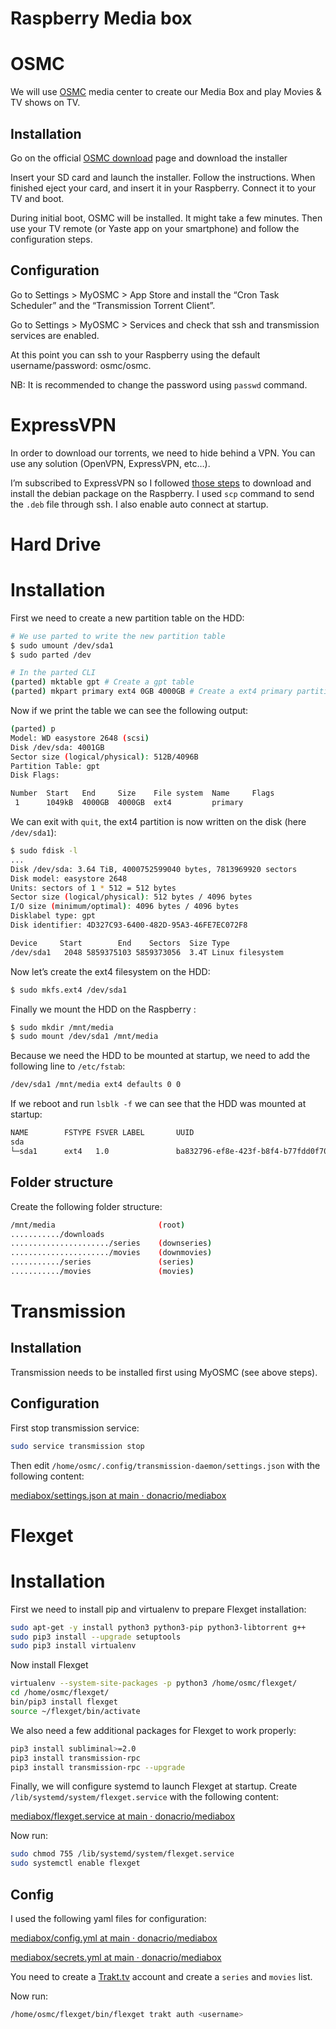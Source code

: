 # Raspberry Media box

# OSMC

We will use [OSMC](https://osmc.tv/) media center to create our Media Box and play Movies & TV shows on TV.

## Installation

Go on the official [OSMC download](https://osmc.tv/download/) page and download the installer

Insert your SD card and launch the installer. Follow the instructions. When finished eject your card, and insert it in your Raspberry. Connect it to your TV and boot.

During initial boot, OSMC will be installed. It might take a few minutes. Then use your TV remote (or Yaste app on your smartphone) and follow the configuration steps.

## Configuration

Go to Settings > MyOSMC > App Store and install the “Cron Task Scheduler” and the “Transmission Torrent Client”.

Go to Settings > MyOSMC > Services and check that ssh and transmission services are enabled.

At this point you can ssh to your Raspberry using the default username/password: osmc/osmc.

NB: It is recommended to change the password using `passwd` command.

# ExpressVPN

In order to download our torrents, we need to hide behind a VPN. You can use any solution (OpenVPN, ExpressVPN, etc…).

I’m subscribed to ExpressVPN so I followed [those steps](https://www.expressvpn.com/fr/support/vpn-setup/app-for-linux/#command-line) to download and install the debian package on the Raspberry. I used `scp` command to send the `.deb` file through ssh. I also enable auto connect at startup.

# Hard Drive

# Installation

First we need to create a new partition table on the HDD:

```bash
# We use parted to write the new partition table
$ sudo umount /dev/sda1
$ sudo parted /dev

# In the parted CLI
(parted) mktable gpt # Create a gpt table
(parted) mkpart primary ext4 0GB 4000GB # Create a ext4 primary partition of 4TB
```

Now if we print the table we can see the following output:

```bash
(parted) p
Model: WD easystore 2648 (scsi)
Disk /dev/sda: 4001GB
Sector size (logical/physical): 512B/4096B
Partition Table: gpt
Disk Flags:

Number  Start   End     Size    File system  Name     Flags
 1      1049kB  4000GB  4000GB  ext4         primary
```

We can exit with `quit`, the ext4 partition is now written on the disk (here `/dev/sda1`):

```bash
$ sudo fdisk -l
...
Disk /dev/sda: 3.64 TiB, 4000752599040 bytes, 7813969920 sectors
Disk model: easystore 2648
Units: sectors of 1 * 512 = 512 bytes
Sector size (logical/physical): 512 bytes / 4096 bytes
I/O size (minimum/optimal): 4096 bytes / 4096 bytes
Disklabel type: gpt
Disk identifier: 4D327C93-6400-482D-95A3-46FE7EC072F8

Device     Start        End    Sectors  Size Type
/dev/sda1   2048 5859375103 5859373056  3.4T Linux filesystem
```

Now let’s create the ext4 filesystem on the HDD:

```bash
$ sudo mkfs.ext4 /dev/sda1
```

Finally we mount the HDD on the Raspberry :

```bash
$ sudo mkdir /mnt/media
$ sudo mount /dev/sda1 /mnt/media
```

Because we need the HDD to be mounted at startup, we need to add the following line to `/etc/fstab`:

```bash
/dev/sda1 /mnt/media ext4 defaults 0 0
```

If we reboot and run `lsblk -f` we can see that the HDD was mounted at startup:

```bash
NAME        FSTYPE FSVER LABEL       UUID                                 FSAVAIL FSUSE% MOUNTPOINT
sda
└─sda1      ext4   1.0               ba832796-ef8e-423f-b8f4-b77fdd0f70d9    3.4T     0% /mnt/media
```

## Folder structure

Create the following folder structure:

```bash
/mnt/media                       (root)
.........../downloads
....................../series    (downseries)
....................../movies    (downmovies)
.........../series               (series)
.........../movies               (movies)
```

# Transmission

## Installation

Transmission needs to be installed first using MyOSMC (see above steps).

## Configuration

First stop transmission service:

```bash
sudo service transmission stop
```

Then edit `/home/osmc/.config/transmission-daemon/settings.json` with the following content:

[mediabox/settings.json at main · donacrio/mediabox](https://github.com/donacrio/mediabox/blob/main/transmission/settings.json)

# Flexget

# Installation

First we need to install pip and virtualenv to prepare Flexget installation:

```bash
sudo apt-get -y install python3 python3-pip python3-libtorrent g++
sudo pip3 install --upgrade setuptools
sudo pip3 install virtualenv
```

Now install Flexget

```bash
virtualenv --system-site-packages -p python3 /home/osmc/flexget/
cd /home/osmc/flexget/
bin/pip3 install flexget
source ~/flexget/bin/activate

```

We also need a few additional packages for Flexget to work properly:

```bash
pip3 install subliminal>=2.0
pip3 install transmission-rpc
pip3 install transmission-rpc --upgrade
```

Finally, we will configure systemd to launch Flexget at startup. Create `/lib/systemd/system/flexget.service` with the following content:

[mediabox/flexget.service at main · donacrio/mediabox](https://github.com/donacrio/mediabox/blob/main/flexget/flexget.service)

Now run:

```bash
sudo chmod 755 /lib/systemd/system/flexget.service
sudo systemctl enable flexget
```

## Config

I used the following yaml files for configuration:

[mediabox/config.yml at main · donacrio/mediabox](https://github.com/donacrio/mediabox/blob/main/flexget/config.yml)

[mediabox/secrets.yml at main · donacrio/mediabox](https://github.com/donacrio/mediabox/blob/main/flexget/secrets.yml)

You need to create a  [Trakt.tv](http://Trakt.tv) account and create a `series` and `movies` list.

Now run:

```bash
/home/osmc/flexget/bin/flexget trakt auth <username>
```
